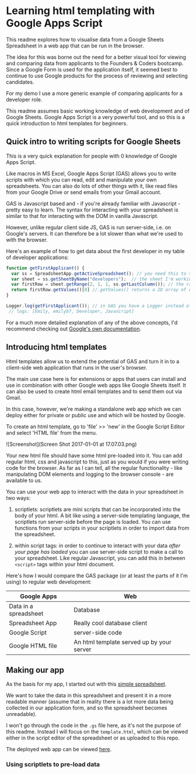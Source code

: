 # Learning html templating with Google Apps Script

This readme explores how to visualise data from a Google Sheets Spreadsheet in a web app that can be run in the browser.

The idea for this was borne out the need for a better visual tool for viewing and comparing data from applicants to the Founders & Coders bootcamp. Since a Google Form is used for the application itself, it seemed best to continue to use Google products for the process of reviewing and selecting candidates.

For my demo I use a more generic example of comparing applicants for a developer role.

This readme assumes basic working knowledge of web development and of Google Sheets. Google Apps Script is a very powerful tool, and so this is a quick introduction to html templates for beginners.


## Quick intro to writing scripts for Google Sheets

This is a very quick explanation for people with 0 knowledge of Google Apps Script.

Like macros in MS Excel, Google Apps Script (GAS) allows you to write scripts with which you can read, edit and manipulate your own spreadsheets. You can also do lots of other things with it, like read files from your Google Drive or send emails from your Gmail account.

GAS is Javascript based and - if you're already familiar with Javascript - pretty easy to learn. The syntax for interacting with your spreadsheet is similar to that for interacting with the DOM in vanilla Javascript.

However, unlike regular client side JS, GAS is run server-side, i.e. on Google's servers. It can therefore be a lot slower than what we're used to with the browser.

Here's an example of how to get data about the first developer in my table of developer applications:

```js
function getFirstApplicant() {
  var ss = SpreadsheetApp.getActiveSpreadsheet(); // you need this to start!
  var sheet = ss.getSheetByName("developers");  // the sheet I'm working on
  var firstRow = sheet.getRange(2, 1, 1, ss.getLastColumn()); // the range I'm working with : 2nd row, 1st column, 1 row, all columns with data in
  return firstRow.getValues()[0] //.getValues() returns a 2D array of data from the table, of which we want just the first subarray, i.e. row;
}

Logger.log(getFirstApplicant()); // in GAS you have a Logger instead of a console!
 // logs: [Emily, emilyb7, Developer, Javascript]
```

For a much more detailed explanation of any of the above concepts, I'd recommend checking out [Google's own documentation](https://developers.google.com/apps-script/reference/spreadsheet/).


## Introducing html templates

Html templates allow us to extend the potential of GAS and turn it in to a client-side web application that runs in the user's browser.

The main use case here is for extensions or apps that users can install and use in combination with other Google web apps like Google Sheets itself. It can also be used to create html email templates and to send them out via Gmail.

In this case, however, we're making a standalone web app which we can deploy either for private or public use and which will be hosted by Google.

To create an html template, go to 'file' >> 'new' in the Google Script Editor and select 'HTML file' from the menu.

![Screenshot](Screen Shot 2017-01-01 at 17.07.03.png)

Your new html file should have some html pre-loaded into it. You can add regular html, css and javascript to this, just as you would if you were writing code for the browser. As far as I can tell, all the regular functionality - like manipulating DOM elements and logging to the browser console - are available to us.

You can use your web app to interact with the data in your spreadsheet in two ways:

1. scriptlets: scriptlets are mini scripts that can be incorporated into the body of your html. A bit like using a server-side templating language, the scriptlets run server-side before the page is loaded. You can use functions from your scripts in your scriptlets in order to import data from the spreadsheet.

2. within script tags: in order to continue to interact with your data *after your page has loaded* you can use server-side script to make a call to your spreadsheet. Like regular Javascript, you can add this in between `<script>` tags within your html document.

Here's how I would compare the GAS package (or at least the parts of it I'm using) to regular web development:

| Google Apps | Web |
| --- | --- |
| Data in a spreadsheet | Database |
| Spreadsheet App | Really cool database client |
| Google Script | server-side code |
| Google HTML file | An html template served up by your server |

## Making our app

As the basis for my app, I started out with this [simple spreadsheet](
https://docs.google.com/spreadsheets/d/1bV2zhcos61W5cUaRL7seumiGBiYJX5QZVa8qeBNLx9A/edit?usp=sharing
).

We want to take the data in this spreadsheet and present it in a more readable manner (assume that in reality there is a lot more data being collected in our application form, and so the spreadsheet becomes unreadable).

I won't go through the code in the ```.gs``` file here, as it's not the purpose of this readme. Instead I will focus on the ```template.html```, which can be viewed either in the script editor of the spreadsheet or as uploaded to this repo.

  The deployed web app can be viewed [here](https://script.google.com/macros/s/AKfycbxdJY3xoJWj028yF3D6a6eYywn2eR3oWNvxAgbQ1ltlKoVJeXIk/exec).

### Using scriptlets to pre-load data
